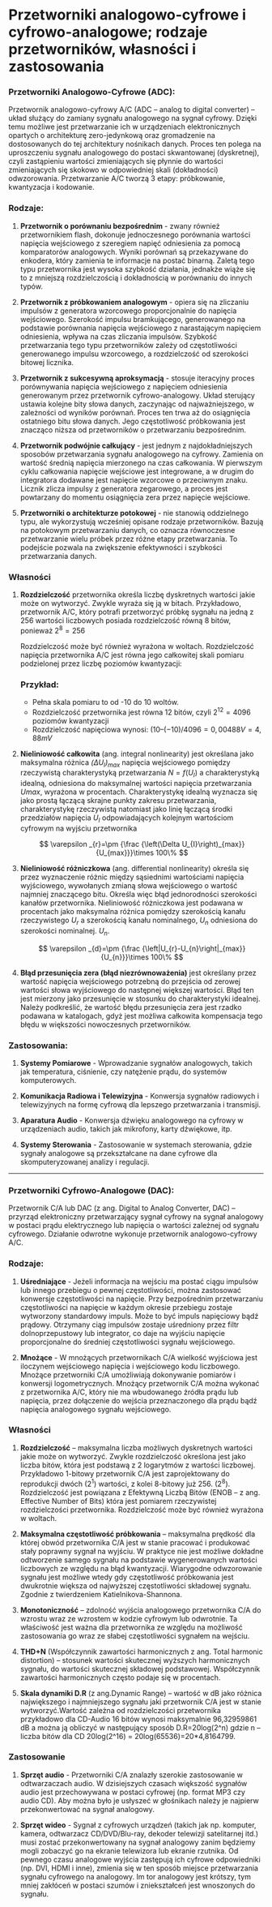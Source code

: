 # Przetworniki analogowo-cyfrowe i cyfrowo-analogowe; rodzaje przetworników, własności i zastosowania

### Przetworniki Analogowo-Cyfrowe (ADC):

Przetwornik analogowo-cyfrowy A/C (ADC – analog to digital converter) – układ służący do zamiany sygnału analogowego na sygnał cyfrowy. Dzięki temu możliwe jest przetwarzanie ich w urządzeniach elektronicznych opartych o architekturę zero-jedynkową oraz gromadzenie na dostosowanych do tej architektury nośnikach danych. Proces ten polega na uproszczeniu sygnału analogowego do postaci skwantowanej (dyskretnej), czyli zastąpieniu wartości zmieniających się płynnie do wartości zmieniających się skokowo w odpowiedniej skali (dokładności) odwzorowania. Przetwarzanie A/C tworzą 3 etapy: próbkowanie, kwantyzacja i kodowanie. 

### Rodzaje:

1. **Przetwornik o porównaniu bezpośrednim** - zwany również przetwornikiem flash, dokonuje jednoczesnego porównania wartości napięcia wejściowego z szeregiem napięć odniesienia za pomocą komparatorów analogowych. Wyniki porównań są przekazywane do enkodera, który zamienia te informacje na postać binarną. Zaletą tego typu przetwornika jest wysoka szybkość działania, jednakże wiąże się to z mniejszą rozdzielczością i dokładnością w porównaniu do innych typów.

2. **Przetwornik z próbkowaniem analogowym** - opiera się na zliczaniu impulsów z generatora wzorcowego proporcjonalnie do napięcia wejściowego. Szerokość impulsu bramkującego, generowanego na podstawie porównania napięcia wejściowego z narastającym napięciem odniesienia, wpływa na czas zliczania impulsów. Szybkość przetwarzania tego typu przetworników zależy od częstotliwości generowanego impulsu wzorcowego, a rozdzielczość od szerokości bitowej licznika.

3. **Przetwornik z sukcesywną aproksymacją** - stosuje iteracyjny proces porównywania napięcia wejściowego z napięciem odniesienia generowanym przez przetwornik cyfrowo-analogowy. Układ sterujący ustawia kolejne bity słowa danych, zaczynając od najważniejszego, w zależności od wyników porównań. Proces ten trwa aż do osiągnięcia ostatniego bitu słowa danych. Jego częstotliwość próbkowania jest znacząco niższa od przetworników o przetwarzaniu bezpośrednim.

4. **Przetwornik podwójnie całkujący** - jest jednym z najdokładniejszych sposobów przetwarzania sygnału analogowego na cyfrowy. Zamienia on wartość średnią napięcia mierzonego na czas całkowania. W pierwszym cyklu całkowania napięcie wejściowe jest integrowane, a w drugim do integratora dodawane jest napięcie wzorcowe o przeciwnym znaku. Licznik zlicza impulsy z generatora zegarowego, a proces jest powtarzany do momentu osiągnięcia zera przez napięcie wejściowe.

5. **Przetworniki o architekturze potokowej** - nie stanowią oddzielnego typu, ale wykorzystują wcześniej opisane rodzaje przetworników. Bazują na potokowym przetwarzaniu danych, co oznacza równoczesne przetwarzanie wielu próbek przez różne etapy przetwarzania. To podejście pozwala na zwiększenie efektywności i szybkości przetwarzania danych.

### Własności

1. **Rozdzielczość** przetwornika określa liczbę dyskretnych wartości jakie może on wytworzyć. Zwykle wyraża się ją w bitach. Przykładowo, przetwornik A/C, który potrafi przetworzyć próbkę sygnału na jedną z 256 wartości liczbowych posiada rozdzielczość równą 8 bitów, ponieważ $2^{8}=256$

    Rozdzielczość może być również wyrażona w woltach. Rozdzielczość napięcia przetwornika A/C jest równa jego całkowitej skali pomiaru podzielonej przez liczbę poziomów kwantyzacji:

    ### Przykład:
    - Pełna skala pomiaru to od -10 do 10 woltów.
    - Rozdzielczość przetwornika jest równa 12 bitów, czyli $2^{12}=4096$ poziomów kwantyzacji
    - Rozdzielczość napięciowa wynosi: $(10–(-10)/4096 = 0,00488V = 4,88 mV$

1. **Nieliniowość całkowita** (ang. integral nonlinearity) jest określana jako maksymalna różnica *$(\Delta U_I)_{max}$* napięcia wejściowego pomiędzy rzeczywistą charakterystyką przetwarzania $N = f(U_I)$ a charakterystyką idealną, odniesiona do maksymalnej wartości napięcia przetwarzania $Umax$, wyrażona w procentach. Charakterystykę idealną wyznacza się jako prostą łączącą skrajne punkty zakresu przetwarzania, charakterystykę rzeczywistą natomiast jako linię łączącą środki przedziałów napięcia $U_I$ odpowiadających kolejnym wartościom cyfrowym na wyjściu przetwornika
    
    $$
    \varepsilon _{r}=\pm {\frac {\left(\Delta U_{I}\right)_{max}}{U_{max}}}\times 100\%
    $$

2. **Nieliniowość różniczkowa** (ang. differential nonlinearity) określa się przez wyznaczenie różnic między sąsiednimi wartościami napięcia wyjściowego, wywołanych zmianą słowa wejściowego o wartość najmniej znaczącego bitu. Określa więc błąd jednorodności szerokości kanałów przetwornika. Nieliniowość różniczkowa jest podawana w procentach jako maksymalna różnica pomiędzy szerokością kanału rzeczywistego $U_{r}$ a szerokością kanału nominalnego, $U_{n}$ odniesiona do szerokości nominalnej. $U_{n}$. 

    $$
    \varepsilon _{d}=\pm {\frac {\left|U_{r}-U_{n}\right|_{max}}{U_{n}}}\times 100\%
    $$

3. **Błąd przesunięcia zera (błąd niezrównoważenia)** jest określany przez wartość napięcia wejściowego potrzebną do przejścia od zerowej wartości słowa wyjściowego do następnej większej wartości. Błąd ten jest mierzony jako przesunięcie w stosunku do charakterystyki idealnej. Należy podkreślić, że wartość błędu przesunięcia zera jest rzadko podawana w katalogach, gdyż jest możliwa całkowita kompensacja tego błędu w większości nowoczesnych przetworników.

### Zastosowania:

1. **Systemy Pomiarowe** - Wprowadzanie sygnałów analogowych, takich jak temperatura, ciśnienie, czy natężenie prądu, do systemów komputerowych.

2. **Komunikacja Radiowa i Telewizyjna** - Konwersja sygnałów radiowych i telewizyjnych na formę cyfrową dla lepszego przetwarzania i transmisji.

3. **Aparatura Audio** - Konwersja dźwięku analogowego na cyfrowy w urządzeniach audio, takich jak mikrofony, karty dźwiękowe, itp.

4. **Systemy Sterowania** - Zastosowanie w systemach sterowania, gdzie sygnały analogowe są przekształcane na dane cyfrowe dla skomputeryzowanej analizy i regulacji.

---

### Przetworniki Cyfrowo-Analogowe (DAC):

Przetwornik C/A lub DAC (z ang. Digital to Analog Converter, DAC) – przyrząd elektroniczny przetwarzający sygnał cyfrowy na sygnał analogowy w postaci prądu elektrycznego lub napięcia o wartości zależnej od sygnału cyfrowego. Działanie odwrotne wykonuje przetwornik analogowo-cyfrowy A/C.

### Rodzaje: 

1. **Uśredniające** - Jeżeli informacja na wejściu ma postać ciągu impulsów lub innego przebiegu o pewnej częstotliwości, można zastosować konwersje częstotliwości na napięcie. Przy bezpośrednim przetwarzaniu częstotliwości na napięcie w każdym okresie przebiegu zostaje wytworzony standardowy impuls. Może to być impuls napięciowy bądź prądowy. Otrzymany ciąg impulsów zostaje uśredniony przez filtr dolnoprzepustowy lub integrator, co daje na wyjściu napięcie proporcjonalne do średniej częstotliwości sygnału wejściowego.

2. **Mnożące** - W mnożących przetwornikach C/A wielkość wyjściowa jest iloczynem wejściowego napięcia i wejściowego kodu liczbowego. Mnożące przetworniki C/A umożliwiają dokonywanie pomiarów i konwersji logometrycznych. Mnożący przetwornik C/A można wykonać z przetwornika A/C, który nie ma wbudowanego źródła prądu lub napięcia, przez dołączenie do wejścia przeznaczonego dla prądu bądź napięcia analogowego sygnału wejściowego.

### Własności 

1. **Rozdzielczość** – maksymalna liczba możliwych dyskretnych wartości jakie może on wytworzyć. Zwykle rozdzielczość określona jest jako liczba bitów, która jest podstawą z 2 logarytmów z wartości liczbowej. Przykładowo 1-bitowy przetwornik C/A jest zaprojektowany do reprodukcji dwóch $(2^{1})$ wartości, z kolei 8-bitowy już 256.
$(2^{8}).$ Rozdzielczość jest powiązana z Efektywną Liczbą Bitów (ENOB – z ang. Effective Number of Bits) która jest pomiarem rzeczywistej rozdzielczości przetwornika. Rozdzielczość może być również wyrażona w woltach.

2. **Maksymalna częstotliwość próbkowania** – maksymalna prędkość dla której obwód przetwornika C/A jest w stanie pracować i produkować stały poprawny sygnał na wyjściu. W praktyce nie jest możliwe dokładne odtworzenie samego sygnału na podstawie wygenerowanych wartości liczbowych ze względu na błąd kwantyzacji. Wiarygodne odwzorowanie sygnału jest możliwe wtedy gdy częstotliwość próbkowania jest dwukrotnie większa od najwyższej częstotliwości składowej sygnału. Zgodnie z twierdzeniem Katielnikova-Shannona.
3. **Monotoniczność** – zdolność wyjścia analogowego przetwornika C/A do wzrostu wraz ze wzrostem w kodzie cyfrowym lub odwrotnie. Ta właściwość jest ważna dla przetwornika ze względu na możliwość zastosowania go wraz ze słabej częstotliwości sygnałem na wejściu.
4. **THD+N** (Współczynnik zawartości harmonicznych z ang. Total harmonic distortion) – stosunek wartości skutecznej wyższych harmonicznych sygnału, do wartości skutecznej składowej podstawowej. Współczynnik zawartości harmonicznych często podaje się w procentach.
5. **Skala dynamiki D.R** (z ang.Dynamic Range) – wartość w dB jako różnica największego i najmniejszego sygnału jaki przetwornik C/A jest w stanie wytworzyć.Wartość zależna od rozdzielczości przetwornika przykładowo dla CD-Audio 16 bitów wynosi maksymalnie 96,32959861 dB a można ją obliczyć w następujący sposób D.R=20log(2^n) gdzie n – liczba bitów dla CD 20log(2^16) = 20log(65536)=20*4,8164799.

### Zastosowanie 

1. **Sprzęt audio** - Przetworniki C/A znalazły szerokie zastosowanie w odtwarzaczach audio. W dzisiejszych czasach większość sygnałów audio jest przechowywana w postaci cyfrowej (np. format MP3 czy audio CD). Aby można było je usłyszeć w głośnikach należy je najpierw przekonwertować na sygnał analogowy.

2. **Sprzęt wideo** - Sygnał z cyfrowych urządzeń (takich jak np. komputer, kamera, odtwarzacz CD/DVD/Blu-ray, dekoder telewizji satelitarnej itd.) musi zostać przekonwertowany na sygnał analogowy zanim będziemy mogli zobaczyć go na ekranie telewizora lub ekranie rzutnika. Od pewnego czasu analogowe wyjścia zastępują ich cyfrowe odpowiedniki (np. DVI, HDMI i inne), zmienia się w ten sposób miejsce przetwarzania sygnału cyfrowego na analogowy. Im tor analogowy jest krótszy, tym mniej zakłóceń w postaci szumów i zniekształceń jest wnoszonych do sygnału.
